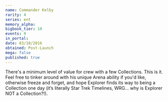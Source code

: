 ```yaml
---
name: Commander Kelby
rarity: 4
series: ent
memory_alpha:
bigbook_tier: 10
events: 9
in_portal:
date: 03/10/2016
obtained: Post-Launch
mega: false
published: true
---
```


There's a minimum level of value for crew with a few Collections. This is it. Feel free to tinker around with his unique Arena ability if you'd like, otherwise freeze and forget, and hope Explorer finds its way to being a Collection one day (it’s literally Star Trek Timelines, WRG… why is Explorer NOT a Collection?!).
